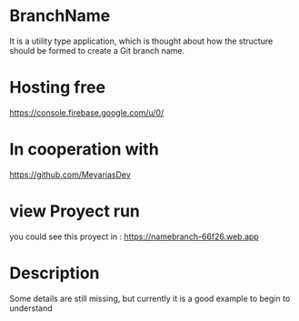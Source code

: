 # BranchName
It is a utility type application, which is thought about how the structure should be formed to create a Git branch name.

# Hosting free 
https://console.firebase.google.com/u/0/

# In cooperation with
https://github.com/MeyariasDev

# view Proyect run 
you could see this proyect in : https://namebranch-66f26.web.app

# Description
Some details are still missing, 
but currently it is a good example to begin to understand 

